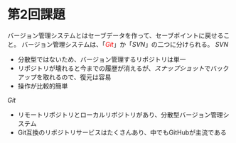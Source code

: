 
# 第2回課題
バージョン管理システムとはセーブデータを作って、セーブポイントに戻せること。
バージョン管理システムは、「<font color="red">*Git*</font>」か「*SVN*」の二つに分けられる。
*SVN*
- 分散型ではないため、バージョン管理するリポジトリは単一
- リポジトリが壊れると今までの履歴が消えるが、*スナップショット*でバックアップを取れるので、復元は容易
- 操作が比較的簡単

*Git*
- リモートリポジトリとローカルリポジトリがあり、分散型バージョン管理システム
- Git互換のリポジトリサービスはたくさんあり、中でもGitHubが主流である


